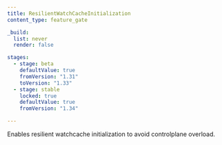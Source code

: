 ```yaml
---
title: ResilientWatchCacheInitialization
content_type: feature_gate

_build:
  list: never
  render: false

stages:
  - stage: beta 
    defaultValue: true
    fromVersion: "1.31"
    toVersion: "1.33"
  - stage: stable
    locked: true
    defaultValue: true
    fromVersion: "1.34"

---
```

Enables resilient watchcache initialization to avoid controlplane overload.
